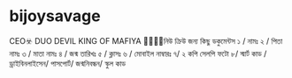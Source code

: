 # bijoysavage
CEO☣️ DUO DEVIL KING OF MAFIYA 🤞🤞😁😁নিউ ক্রিউ জন্য কিছু ডকুমেন্টস   ১ / নামঃ  ২ / পিতা নামঃ  ৩ / মাতা নামঃ  ৪ / জন্ম তারিখঃ   ৫ / ক্লাসঃ  ৬ / মোবাইল নাম্বারঃ  ৭/ ২ কপি সেলপি ফটো  ৮/ স্মার্ট কাড / ড্রাইবিনলাইসেন/ পাসপোর্ট/ জন্মনিবন্ধন/ স্কুল কাড
